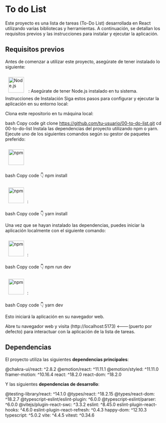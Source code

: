 <h1>To do List </h1>
Este proyecto es una lista de tareas (To-Do List) desarrollada en React utilizando varias bibliotecas y herramientas. A continuación, se detallan los requisitos previos y las instrucciones para instalar y ejecutar la aplicación.


<h2>Requisitos previos </h2>

Antes de comenzar a utilizar este proyecto, asegúrate de tener instalado lo siguiente:

<a href="https://nodejs.org/" target="_blank"><img style="margin: 10px" src="https://profilinator.rishav.dev/skills-assets/nodejs-original-wordmark.svg" alt="Node.js" height="50" /></a> : Asegúrate de tener Node.js instalado en tu sistema.
Instrucciones de Instalación
Siga estos pasos para configurar y ejecutar la aplicación en su entorno local:

Clona este repositorio en tu máquina local:

bash
Copy code
git clone https://github.com/tu-usuario/00-to-do-list.git
cd 00-to-do-list
Instala las dependencias del proyecto utilizando npm o yarn. Ejecute uno de los siguientes comandos según su gestor de paquetes preferido:

<a href="(https://www.npmjs.com/" target="_blank"><img style="margin: 10px" src="https://www.svgrepo.com/show/452077/npm.svg" alt="npm" height="50" /></a>

bash
Copy code 👇
npm install

<a href="https://yarnpkg.com" target="_blank"><img style="margin: 10px" src="https://www.svgrepo.com/show/374205/yarn.svg" alt="npm" height="50" /></a>:

bash
Copy code 👇
yarn install


Una vez que se hayan instalado las dependencias, puedes iniciar la aplicación localmente con el siguiente comando:

<a href="(https://www.npmjs.com/" target="_blank"><img style="margin: 10px" src="https://www.svgrepo.com/show/452077/npm.svg" alt="npm" height="50" /></a>:


bash
Copy code 👇
npm run dev

<a href="https://yarnpkg.com" target="_blank"><img style="margin: 10px" src="https://www.svgrepo.com/show/374205/yarn.svg" alt="npm" height="50" /></a>:

bash
Copy code 👇
yarn dev

Esto iniciará la aplicación en su navegador web.

Abre tu navegador web y visita (http://localhost:5173) <---(puerto por defecto) para interactuar con la aplicación de la lista de tareas.

<h2>Dependencias</h2>

El proyecto utiliza las siguientes  **dependencias principales**:

@chakra-ui/react: ^2.8.2
@emotion/react: ^11.11.1
@emotion/styled: ^11.11.0
framer-motion: ^10.16.4
react: ^18.2.0
react-dom: ^18.2.0

Y las siguientes **dependencias de desarrollo**:

@testing-library/react: ^14.1.0
@types/react: ^18.2.15
@types/react-dom: ^18.2.7
@typescript-eslint/eslint-plugin: ^6.0.0
@typescript-eslint/parser: ^6.0.0
@vitejs/plugin-react-swc: ^3.3.2
eslint: ^8.45.0
eslint-plugin-react-hooks: ^4.6.0
eslint-plugin-react-refresh: ^0.4.3
happy-dom: ^12.10.3
typescript: ^5.0.2
vite: ^4.4.5
vitest: ^0.34.6
